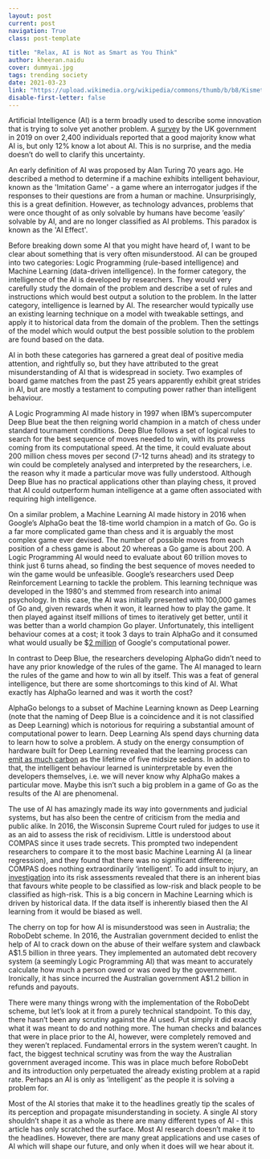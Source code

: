 ```yaml
---
layout: post
current: post
navigation: True
class: post-template

title: "Relax, AI is Not as Smart as You Think"
author: kheeran.naidu
cover: dummyai.jpg
tags: trending society
date: 2021-03-23
link: "https://upload.wikimedia.org/wikipedia/commons/thumb/b/b8/Kismet_robot_at_MIT_Museum.jpg/1365px-Kismet_robot_at_MIT_Museum.jpg"
disable-first-letter: false
---
```


<p>Artificial Intelligence (AI) is a term broadly used to describe some innovation that is trying to solve yet another problem. A <a href="https://www.gov.uk/government/publications/artificial-intelligence-public-awareness-survey" rel="noopener noreferrer" target="_blank" >survey</a> by the UK government in 2019 on over 2,400 individuals reported that a good majority know what AI is, but only 12% know a lot about AI. This is no surprise, and the media doesn’t do well to clarify this uncertainty.</p><p>An early definition of AI was proposed by Alan Turing 70 years ago. He described a method to determine if a machine exhibits intelligent behaviour, known as the 'Imitation Game' - a game where an interrogator judges if the responses to their questions are from a human or machine. Unsurprisingly, this is a great definition. However, as technology advances, problems that were once thought of as only solvable by humans have become ‘easily’ solvable by AI, and are no longer classified as AI problems. This paradox is known as the 'AI Effect'.</p><p>Before breaking down some AI that you might have heard of, I want to be clear about something that is very often misunderstood. AI can be grouped into two categories: Logic Programming<em > </em>(rule-based intelligence) and Machine Learning<em > </em>(data-driven intelligence). In the former category, the intelligence of the AI is developed by researchers. They would very carefully study the domain of the problem and describe a set of rules and instructions which would best output a solution to the problem. In the latter category, intelligence is learned by AI. The researcher would typically use an existing learning technique on a model with tweakable settings, and apply it to historical data from the domain of the problem. Then the settings of the model which would output the best possible solution to the problem are found based on the data.</p><p>AI in both these categories has garnered a great deal of positive media attention, and rightfully so, but they have attributed to the great misunderstanding of AI that is widespread in society. Two examples of board game matches from the past 25 years apparently exhibit great strides in AI, but are mostly a testament to computing power rather than intelligent behaviour.</p><p>A Logic Programming AI made history in 1997 when IBM’s supercomputer Deep Blue beat the then reigning world champion in a match of chess under standard tournament conditions. Deep Blue follows a set of logical rules to search for the best sequence of moves needed to win, with its prowess coming from its computational speed. At the time, it could evaluate about 200 million chess moves per second (7-12 turns ahead) and its strategy to win could be completely analysed and interpreted by the researchers, i.e. the reason why it made a particular move was fully understood. Although Deep Blue has no practical applications other than playing chess, it proved that AI could outperform human intelligence at a game often associated with requiring high intelligence.</p><p>On a similar problem, a Machine Learning AI made history in 2016 when Google’s AlphaGo beat the 18-time world champion in a match of Go. Go is a far more complicated game than chess and it is arguably the most complex game ever devised. The number of possible moves from each position of a chess game is about 20 whereas a Go game is about 200. A Logic Programming AI would need to evaluate about 60 trillion moves to think just 6 turns ahead, so finding the best sequence of moves needed to win the game would be unfeasible. Google’s researchers used Deep Reinforcement Learning to tackle the problem. This learning technique was developed in the 1980's and stemmed from research into animal psychology. In this case, the AI was initially presented with 100,000 games of Go and, given rewards when it won, it learned how to play the game. It then played against itself millions of times to iteratively get better, until it was better than a world champion Go player. Unfortunately, this intelligent behaviour comes at a cost; it took 3 days to train AlphaGo and it consumed what would usually be $<a href="https://www.yuzeh.com/data/agz-cost.html" rel="noopener noreferrer" target="_blank" >2 million</a> of Google's computational power.</p><p>In contrast to Deep Blue, the researchers developing AlphaGo didn’t need to have any prior knowledge of the rules of the game. The AI managed to learn the rules of the game and how to win all by itself. This was a feat of general intelligence, but there are some shortcomings to this kind of AI. What exactly has AlphaGo learned and was it worth the cost?&nbsp;</p><p>AlphaGo belongs to a subset of Machine Learning known as Deep Learning (note that the naming of Deep Blue is a coincidence and it is not classified as Deep Learning) which is notorious for requiring a substantial amount of computational power to learn. Deep Learning AIs spend days churning data to learn how to solve a problem. A study on the energy consumption of hardware built for Deep Learning revealed that the learning process can <a href="https://arxiv.org/abs/1906.02243" rel="noopener noreferrer" target="_blank" >emit as much carbon</a> as the lifetime of five midsize sedans. In addition to that, the intelligent behaviour learned is uninterpretable by even the developers themselves, i.e. we will never know why AlphaGo makes a particular move. Maybe this isn’t such a big problem in a game of Go as the results of the AI are phenomenal.</p><p>The use of AI has amazingly made its way into governments and judicial systems, but has also been the centre of criticism from the media and public alike. In 2016, the Wisconsin Supreme Court ruled for judges to use it as an aid to assess the risk of recidivism. Little is understood about COMPAS since it uses trade secrets. This prompted two independent researchers to compare it to the most basic Machine Learning AI (a linear regression), and they found that there was no significant difference; COMPAS does nothing extraordinarily ‘intelligent’. To add insult to injury, an <a href="https://www.propublica.org/article/how-we-analyzed-the-compas-recidivism-algorithm" rel="noopener noreferrer" target="_blank" >investigation</a> into its risk assessments revealed that there is an inherent bias that favours white people to be classified as low-risk and black people to be classified as high-risk. This is a big concern in Machine Learning which is driven by historical data. If the data itself is inherently biased then the AI learning from it would be biased as well.</p><p>The cherry on top for how AI is misunderstood was seen in Australia; the RoboDebt scheme. In 2016, the Australian government decided to enlist the help of AI to crack down on the abuse of their welfare system and clawback A$1.5 billion in three years. They implemented an automated debt recovery system (a seemingly Logic Programming AI) that was meant to accurately calculate how much a person owed or was owed by the government. Ironically, it has since incurred the Australian government A$1.2 billion in refunds and payouts.&nbsp;</p><p>There were many things wrong with the implementation of the RoboDebt scheme, but let’s look at it from a purely technical standpoint. To this day, there hasn’t been any scrutiny against the AI used. Put simply it did exactly what it was meant to do and nothing more. The human checks and balances that were in place prior to the AI, however, were completely removed and they weren’t replaced. Fundamental errors in the system weren’t caught. In fact, the biggest technical scrutiny was from the way the Australian government averaged income. This was in place much before RoboDebt and its introduction only perpetuated the already existing problem at a rapid rate. Perhaps an AI is only as ‘intelligent’ as the people it is solving a problem for.</p><p>Most of the AI stories that make it to the headlines greatly tip the scales of its perception and propagate misunderstanding in society. A single AI story shouldn’t shape it as a whole as there are many different types of AI - this article has only scratched the surface. Most AI research doesn’t make it to the headlines. However, there are many great applications and use cases of AI which will shape our future, and only when it does will we hear about it.</p>
